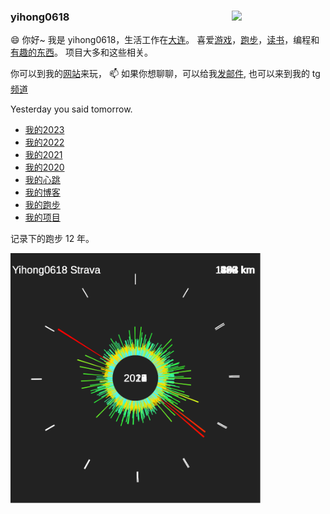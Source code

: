 
### yihong0618 <a href="https://github.com/yihong0618/iBeats"><img align="right" width="150px" src="https://raw.githubusercontent.com/yihong0618/iBeats/main/files/heart.svg"/></a>

😄 你好~ 我是 yihong0618，生活工作在[大连](https://github.com/yihong0618/dalian-IT)。
喜爱[游戏](https://www.gcores.com/users/60793)，[跑步](https://www.yihong.run)，[读书](https://github.com/yihong0618/kindle_download_helper)，编程和[有趣的东西](https://github.com/yihong0618/blue)。
项目大多和这些相关。

你可以到我的[网站](https://yihong.run/)来玩， 📫 如果你想聊聊，可以给我[发邮件](zouzou0208@gmail.com), 也可以来到我的 tg [频道](https://t.me/hyi0618)

Yesterday you said tomorrow. 

- [我的2023](https://github.com/yihong0618/2023) 
- [我的2022](https://github.com/yihong0618/2022) 
- [我的2021](https://github.com/yihong0618/2021) 
- [我的2020](https://github.com/yihong0618/2020)
- [我的心跳](https://github.com/yihong0618/iBeats)
- [我的博客](https://github.com/yihong0618/gitblog)
- [我的跑步](https://github.com/yihong0618/running_page)
- [我的项目](https://github.com/yihong0618/github-readme-stats)


记录下的跑步 12 年。

<a href="https://github.com/yihong0618/GitHubPoster"><img width="400px" src="https://raw.githubusercontent.com/yihong0618/GitHubPoster/main/examples/strava_circular.svg"/></a>
